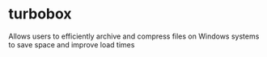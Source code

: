# turbobox
Allows users to efficiently archive and compress files on Windows systems to save space and improve load times
